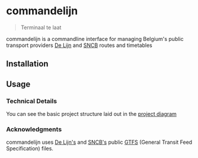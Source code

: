 # commandelijn

> Terminaal te laat

commandelijn is a commandline interface for managing Belgium's
public transport providers [De Lijn](https://www.delijn.be/en/)
and [SNCB](https://www.belgiantrain.be/en) routes and timetables

## Installation

## Usage


### Technical Details

You can see the basic project structure laid out in the [project diagram](structure_diagram.md)

### Acknowledgments

commandelijn uses [De Lijn's](https://www.delijn.be/nl/content/zakelijk/ict-ontwikkelaars//) and [SNCB's](https://www.belgiantrain.be/en/3rd-party-services/mobility-service-providers/public-data/) public [GTFS](https://gtfs.org/) (General Transit Feed Specification) files.


